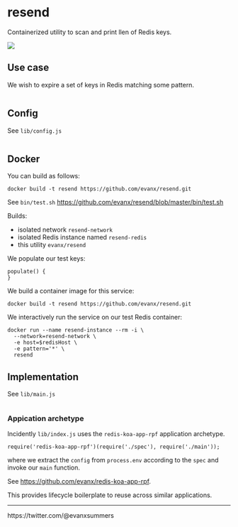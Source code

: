# resend

Containerized utility to scan and print llen of Redis keys.

<img src="https://raw.githubusercontent.com/evanx/resend/master/docs/readme/main.png"/>

## Use case

We wish to expire a set of keys in Redis matching some pattern.

```
```

## Config

See `lib/config.js`
```javascript
```

## Docker

You can build as follows:
```shell
docker build -t resend https://github.com/evanx/resend.git
```

See `bin/test.sh` https://github.com/evanx/resend/blob/master/bin/test.sh

Builds:
- isolated network `resend-network`
- isolated Redis instance named `resend-redis`
- this utility `evanx/resend`

We populate our test keys:
```
populate() {
}
```

We build a container image for this service:
```
docker build -t resend https://github.com/evanx/resend.git
```

We interactively run the service on our test Redis container:
```
docker run --name resend-instance --rm -i \
  --network=resend-network \
  -e host=$redisHost \
  -e pattern='*' \
  resend
```

## Implementation

See `lib/main.js`

```javascript
```

### Appication archetype

Incidently `lib/index.js` uses the `redis-koa-app-rpf` application archetype.
```
require('redis-koa-app-rpf')(require('./spec'), require('./main'));
```
where we extract the `config` from `process.env` according to the `spec` and invoke our `main` function.

See https://github.com/evanx/redis-koa-app-rpf.

This provides lifecycle boilerplate to reuse across similar applications.

<hr>
https://twitter.com/@evanxsummers
